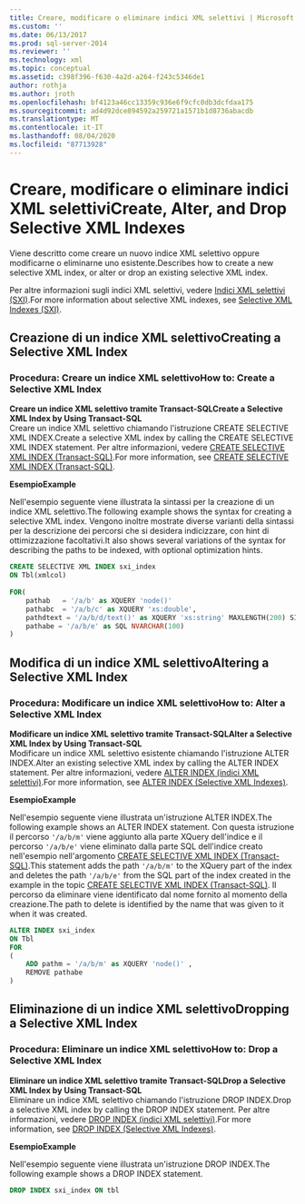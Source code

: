 ```yaml
---
title: Creare, modificare o eliminare indici XML selettivi | Microsoft Docs
ms.custom: ''
ms.date: 06/13/2017
ms.prod: sql-server-2014
ms.reviewer: ''
ms.technology: xml
ms.topic: conceptual
ms.assetid: c398f396-f630-4a2d-a264-f243c5346de1
author: rothja
ms.author: jroth
ms.openlocfilehash: bf4123a46cc13359c936e6f9cfc0db3dcfdaa175
ms.sourcegitcommit: ad4d92dce894592a259721a1571b1d8736abacdb
ms.translationtype: MT
ms.contentlocale: it-IT
ms.lasthandoff: 08/04/2020
ms.locfileid: "87713928"
---
```

# <a name="create-alter-and-drop-selective-xml-indexes"></a><span data-ttu-id="3f0bf-102">Creare, modificare o eliminare indici XML selettivi</span><span class="sxs-lookup"><span data-stu-id="3f0bf-102">Create, Alter, and Drop Selective XML Indexes</span></span>
  <span data-ttu-id="3f0bf-103">Viene descritto come creare un nuovo indice XML selettivo oppure modificarne o eliminarne uno esistente.</span><span class="sxs-lookup"><span data-stu-id="3f0bf-103">Describes how to create a new selective XML index, or alter or drop an existing selective XML index.</span></span>  
  
 <span data-ttu-id="3f0bf-104">Per altre informazioni sugli indici XML selettivi, vedere [Indici XML selettivi &#40;SXI&#41;](selective-xml-indexes-sxi.md).</span><span class="sxs-lookup"><span data-stu-id="3f0bf-104">For more information about selective XML indexes, see [Selective XML Indexes &#40;SXI&#41;](selective-xml-indexes-sxi.md).</span></span>  
  
##  <a name="creating-a-selective-xml-index"></a><a name="create"></a> <span data-ttu-id="3f0bf-105">Creazione di un indice XML selettivo</span><span class="sxs-lookup"><span data-stu-id="3f0bf-105">Creating a Selective XML Index</span></span>  
  
### <a name="how-to-create-a-selective-xml-index"></a><span data-ttu-id="3f0bf-106">Procedura: Creare un indice XML selettivo</span><span class="sxs-lookup"><span data-stu-id="3f0bf-106">How to: Create a Selective XML Index</span></span>  
 <span data-ttu-id="3f0bf-107">**Creare un indice XML selettivo tramite Transact-SQL**</span><span class="sxs-lookup"><span data-stu-id="3f0bf-107">**Create a Selective XML Index by Using Transact-SQL**</span></span>  
 <span data-ttu-id="3f0bf-108">Creare un indice XML selettivo chiamando l'istruzione CREATE SELECTIVE XML INDEX.</span><span class="sxs-lookup"><span data-stu-id="3f0bf-108">Create a selective XML index by calling the CREATE SELECTIVE XML INDEX statement.</span></span> <span data-ttu-id="3f0bf-109">Per altre informazioni, vedere [CREATE SELECTIVE XML INDEX &#40;Transact-SQL&#41;](/sql/t-sql/statements/create-selective-xml-index-transact-sql).</span><span class="sxs-lookup"><span data-stu-id="3f0bf-109">For more information, see [CREATE SELECTIVE XML INDEX &#40;Transact-SQL&#41;](/sql/t-sql/statements/create-selective-xml-index-transact-sql).</span></span>  
  
 <span data-ttu-id="3f0bf-110">**Esempio**</span><span class="sxs-lookup"><span data-stu-id="3f0bf-110">**Example**</span></span>  
  
 <span data-ttu-id="3f0bf-111">Nell'esempio seguente viene illustrata la sintassi per la creazione di un indice XML selettivo.</span><span class="sxs-lookup"><span data-stu-id="3f0bf-111">The following example shows the syntax for creating a selective XML index.</span></span> <span data-ttu-id="3f0bf-112">Vengono inoltre mostrate diverse varianti della sintassi per la descrizione dei percorsi che si desidera indicizzare, con hint di ottimizzazione facoltativi.</span><span class="sxs-lookup"><span data-stu-id="3f0bf-112">It also shows several variations of the syntax for describing the paths to be indexed, with optional optimization hints.</span></span>  
  
```sql  
CREATE SELECTIVE XML INDEX sxi_index  
ON Tbl(xmlcol)  
  
FOR(  
    pathab   = '/a/b' as XQUERY 'node()'  
    pathabc  = '/a/b/c' as XQUERY 'xs:double',   
    pathdtext = '/a/b/d/text()' as XQUERY 'xs:string' MAXLENGTH(200) SINGLETON  
    pathabe = '/a/b/e' as SQL NVARCHAR(100)  
)  
```  
  
  
  
##  <a name="altering-a-selective-xml-index"></a><a name="alter"></a> <span data-ttu-id="3f0bf-113">Modifica di un indice XML selettivo</span><span class="sxs-lookup"><span data-stu-id="3f0bf-113">Altering a Selective XML Index</span></span>  
  
### <a name="how-to-alter-a-selective-xml-index"></a><span data-ttu-id="3f0bf-114">Procedura: Modificare un indice XML selettivo</span><span class="sxs-lookup"><span data-stu-id="3f0bf-114">How to: Alter a Selective XML Index</span></span>  
 <span data-ttu-id="3f0bf-115">**Modificare un indice XML selettivo tramite Transact-SQL**</span><span class="sxs-lookup"><span data-stu-id="3f0bf-115">**Alter a Selective XML Index by Using Transact-SQL**</span></span>  
 <span data-ttu-id="3f0bf-116">Modificare un indice XML selettivo esistente chiamando l'istruzione ALTER INDEX.</span><span class="sxs-lookup"><span data-stu-id="3f0bf-116">Alter an existing selective XML index by calling the ALTER INDEX statement.</span></span> <span data-ttu-id="3f0bf-117">Per altre informazioni, vedere [ALTER INDEX &#40;indici XML selettivi&#41;](../indexes/indexes.md).</span><span class="sxs-lookup"><span data-stu-id="3f0bf-117">For more information, see [ALTER INDEX &#40;Selective XML Indexes&#41;](../indexes/indexes.md).</span></span>  
  
 <span data-ttu-id="3f0bf-118">**Esempio**</span><span class="sxs-lookup"><span data-stu-id="3f0bf-118">**Example**</span></span>  
  
 <span data-ttu-id="3f0bf-119">Nell'esempio seguente viene illustrata un'istruzione ALTER INDEX.</span><span class="sxs-lookup"><span data-stu-id="3f0bf-119">The following example shows an ALTER INDEX statement.</span></span> <span data-ttu-id="3f0bf-120">Con questa istruzione il percorso `'/a/b/m'` viene aggiunto alla parte XQuery dell'indice e il percorso `'/a/b/e'` viene eliminato dalla parte SQL dell'indice creato nell'esempio nell'argomento [CREATE SELECTIVE XML INDEX &#40;Transact-SQL&#41;](/sql/t-sql/statements/create-selective-xml-index-transact-sql).</span><span class="sxs-lookup"><span data-stu-id="3f0bf-120">This statement adds the path `'/a/b/m'` to the XQuery part of the index and deletes the path `'/a/b/e'` from the SQL part of the index created in the example in the topic [CREATE SELECTIVE XML INDEX &#40;Transact-SQL&#41;](/sql/t-sql/statements/create-selective-xml-index-transact-sql).</span></span> <span data-ttu-id="3f0bf-121">Il percorso da eliminare viene identificato dal nome fornito al momento della creazione.</span><span class="sxs-lookup"><span data-stu-id="3f0bf-121">The path to delete is identified by the name that was given to it when it was created.</span></span>  
  
```sql  
ALTER INDEX sxi_index  
ON Tbl  
FOR   
(  
    ADD pathm = '/a/b/m' as XQUERY 'node()' ,  
    REMOVE pathabe  
)  
```  
  
  
  
##  <a name="dropping-a-selective-xml-index"></a><a name="drop"></a> <span data-ttu-id="3f0bf-122">Eliminazione di un indice XML selettivo</span><span class="sxs-lookup"><span data-stu-id="3f0bf-122">Dropping a Selective XML Index</span></span>  
  
### <a name="how-to-drop-a-selective-xml-index"></a><span data-ttu-id="3f0bf-123">Procedura: Eliminare un indice XML selettivo</span><span class="sxs-lookup"><span data-stu-id="3f0bf-123">How to: Drop a Selective XML Index</span></span>  
 <span data-ttu-id="3f0bf-124">**Eliminare un indice XML selettivo tramite Transact-SQL**</span><span class="sxs-lookup"><span data-stu-id="3f0bf-124">**Drop a Selective XML Index by Using Transact-SQL**</span></span>  
 <span data-ttu-id="3f0bf-125">Eliminare un indice XML selettivo chiamando l'istruzione DROP INDEX.</span><span class="sxs-lookup"><span data-stu-id="3f0bf-125">Drop a selective XML index by calling the DROP INDEX statement.</span></span> <span data-ttu-id="3f0bf-126">Per altre informazioni, vedere [DROP INDEX &#40;indici XML selettivi&#41;](/sql/t-sql/statements/drop-index-selective-xml-indexes).</span><span class="sxs-lookup"><span data-stu-id="3f0bf-126">For more information, see [DROP INDEX &#40;Selective XML Indexes&#41;](/sql/t-sql/statements/drop-index-selective-xml-indexes).</span></span>  
  
 <span data-ttu-id="3f0bf-127">**Esempio**</span><span class="sxs-lookup"><span data-stu-id="3f0bf-127">**Example**</span></span>  
  
 <span data-ttu-id="3f0bf-128">Nell'esempio seguente viene illustrata un'istruzione DROP INDEX.</span><span class="sxs-lookup"><span data-stu-id="3f0bf-128">The following example shows a DROP INDEX statement.</span></span>  
  
```sql  
DROP INDEX sxi_index ON tbl  
```  
  
 
  
  
